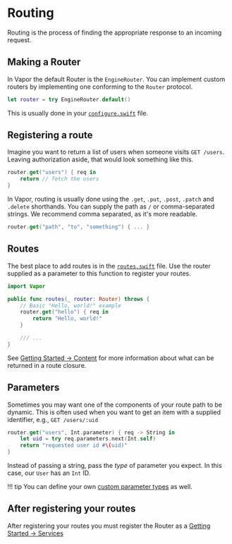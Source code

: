 # Routing

Routing is the process of finding the appropriate response to an incoming request.

## Making a Router

In Vapor the default Router is the `EngineRouter`. You can implement custom routers by implementing one conforming to the `Router` protocol.

```swift
let router = try EngineRouter.default()
```

This is usually done in your [`configure.swift`](structure.md#configureswift) file.

## Registering a route

Imagine you want to return a list of users when someone visits `GET /users`. Leaving authorization aside, that would look something like this.

```swift
router.get("users") { req in
    return // fetch the users
}
```

In Vapor, routing is usually done using the `.get`, `.put`, `.post`, `.patch` and `.delete` shorthands. You can supply the path as `/` or comma-separated strings. We recommend comma separated, as it's more readable.

```swift
router.get("path", "to", "something") { ... }
```

## Routes

The best place to add routes is in the [`routes.swift`](structure.md#routesswift) file. Use the router supplied as a parameter to this function to register your routes.

```swift
import Vapor

public func routes(_ router: Router) throws {
    // Basic "Hello, world!" example
    router.get("hello") { req in
        return "Hello, world!"
    }

    /// ...
}
```

See [Getting Started &rarr; Content](content.md) for more information about what can be returned in a route closure.

## Parameters

Sometimes you may want one of the components of your route path to be dynamic. This is often used when
you want to get an item with a supplied identifier, e.g., `GET /users/:uid`

```swift
router.get("users", Int.parameter) { req -> String in
    let uid = try req.parameters.next(Int.self)
    return "requested user id #\(uid)"
}
```

Instead of passing a string, pass the _type_ of parameter you expect. In this case, our `User` has an `Int` ID.

!!! tip
    You can define your own [custom parameter types](../routing/overview.md#parameter) as well.

## After registering your routes

After registering your routes you must register the Router as a [Getting Started &rarr; Services](services.md)
